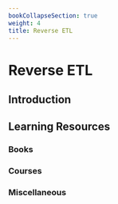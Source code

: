 ```yaml
---
bookCollapseSection: true
weight: 4
title: Reverse ETL
---
```


# Reverse ETL

## Introduction


## Learning Resources

### Books

### Courses

### Miscellaneous